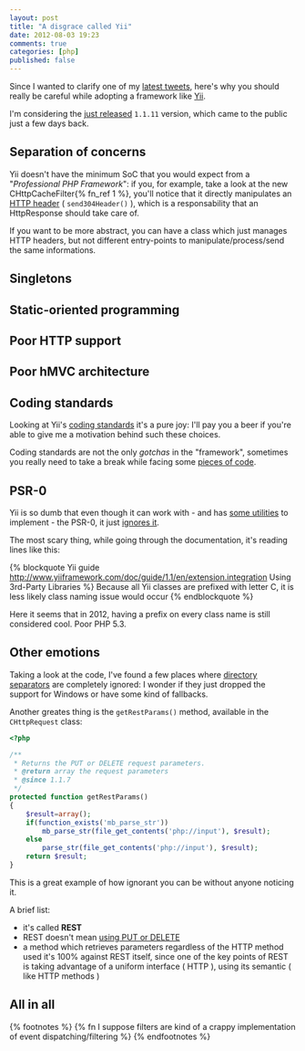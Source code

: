 ```yaml
---
layout: post
title: "A disgrace called Yii"
date: 2012-08-03 19:23
comments: true
categories: [php]
published: false
---
```


Since I wanted to clarify one of my
[latest tweets](https://twitter.com/_odino_/status/230567223205457920), here's why you should
really be careful while adopting
a framework like [Yii](http://www.yiiframework.com/).

<!-- more -->

I'm considering the [just released](http://www.yiiframework.com/news/55/yii-php-framework-1-1-11-is-released/)
`1.1.11` version, which came to the public
just a few days back.

## Separation of concerns

Yii doesn't have the minimum SoC that you would expect
from a "*Professional PHP Framework*": if you, for example,
take a look at the new CHttpCacheFilter{% fn_ref 1 %},
you'll notice that it directly manipulates an
[HTTP header](http://www.yiiframework.com/doc/api/1.1/CHttpCacheFilter/) ( `send304Header()` ),
which is a responsability that an HttpResponse
should take care of.

If you want to be more abstract, you can have a class which
just manages HTTP headers, but not different entry-points
to manipulate/process/send the same informations.

## Singletons

## Static-oriented programming

## Poor HTTP support

## Poor hMVC architecture

## Coding standards

Looking at Yii's [coding standards](https://github.com/yiisoft/yii/blob/1.1.11/framework/caching/CCache.php#L103) it's a pure joy:
I'll pay you a beer if you're able to give me
a motivation behind such these choices.

Coding standards are not the only *gotchas*
in the "framework", sometimes you really need
to take a break while facing some
[pieces of code](https://github.com/yiisoft/yii/blob/1.1.11/framework/cli/commands/WebAppCommand.php#L49).

## PSR-0

Yii is so dumb that even though it can work with - and has
[some utilities](http://www.yiiframework.com/doc/guide/1.1/en/extension.integration) to implement - the PSR-0, it just
[ignores it](https://github.com/yiisoft/yii/blob/1.1.11/framework/caching/CFileCache.php#L27).

The most scary thing, while going through the
documentation, it's reading lines like this:

{% blockquote Yii guide http://www.yiiframework.com/doc/guide/1.1/en/extension.integration Using 3rd-Party Libraries %}
Because all Yii classes are prefixed with letter C, it is less likely class naming issue would occur
{% endblockquote %}

Here it seems that in 2012, having a prefix on every class name is still considered cool. Poor PHP 5.3.

## Other emotions

Taking a look at the code, I've found a few places
where [directory separators](https://github.com/yiisoft/yii/blob/1.1.11/framework/cli/commands/WebAppCommand.php#L107)
are completely ignored: I wonder if they just dropped
the support for Windows or have some kind of fallbacks.

Another greates thing is the `getRestParams()` method,
available in the `CHttpRequest` class:

``` php https://github.com/yiisoft/yii/blob/1.1.11/framework/web/CHttpRequest.php#L233
<?php

/**
 * Returns the PUT or DELETE request parameters.
 * @return array the request parameters
 * @since 1.1.7
 */
protected function getRestParams()
{
	$result=array();
	if(function_exists('mb_parse_str'))
		mb_parse_str(file_get_contents('php://input'), $result);
	else
		parse_str(file_get_contents('php://input'), $result);
	return $result;
}
```

This is a great example of how ignorant you can
be without anyone noticing it.

A brief list:

* it's called **REST**
* REST doesn't mean [using PUT or DELETE](/rest-better-common-pitfalls/)
* a method which retrieves parameters regardless of the HTTP method used
it's 100% against REST itself, since one of the key points of REST is
taking advantage of a uniform interface ( HTTP ), using its semantic ( like HTTP methods )

## All in all

{% footnotes %}
	{% fn I suppose filters are kind of a crappy implementation of event dispatching/filtering %}
{% endfootnotes %}